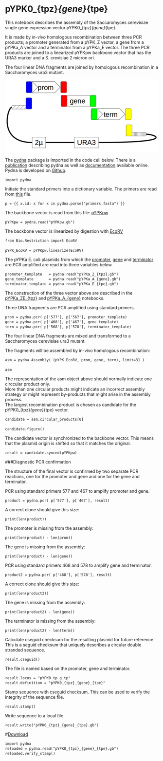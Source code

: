 # pYPK0_{tpz}_{gene}_{tpe}

This notebook describes the assembly of the Saccaromyces cerevisiae 
single gene expression vector pYPK0_{tpz}_{gene}_{tpe}.

It is made by _in-vivo_ homologous recombination between three PCR products;
a promoter generated from a pYPK_Z vector, a gene from a pYPKa_A vector and 
a terminator from a pYPKa_E vector. The three PCR products are joined to
a linearized pYPKpw backbone vector that has the URA3 marker and a S. crevisiae 2 micron ori. 

The four linear DNA fragments are joined by homologous recombination in a Saccharomyces ura3 mutant.

![pYPK0_promoter_gene_terminator](tp_g_tp.png "pYPK0_promoter_gene_terminator")

The [pydna](https://pypi.python.org/pypi/pydna/) package is imported in the code cell below. 
There is a [publication](http://www.biomedcentral.com/1471-2105/16/142) describing pydna as well as
[documentation](http://pydna.readthedocs.org/en/latest/) available online. 
Pydna is developed on [Github](https://github.com/BjornFJohansson/pydna). 

    import pydna

Initiate the standard primers into a dictionary variable. The primers are read from [this](primers.fasta) file.

    p = {{ x.id: x for x in pydna.parse("primers.fasta") }}

The backbone vector is read from this file: [pYPKpw](pYPKpw.gb)

    pYPKpw = pydna.read("pYPKpw.gb")

The backbone vector is linearized by digestion with [EcoRV](http://rebase.neb.com/rebase/enz/EcoRV.html)

    from Bio.Restriction import EcoRV

    pYPK_EcoRV = pYPKpw.linearize(EcoRV)

The pYPKa E. coli plasmids from which the [promoter](pYPKa_Z_{tpz}.gb), [gene](pYPKa_A_{gene}.gb) and [terminator](pYPKa_E_{tpe}.gb) are PCR amplified 
are read into three variables below.

    promoter_template   = pydna.read("pYPKa_Z_{tpz}.gb")
    gene_template       = pydna.read("pYPKa_A_{gene}.gb")
    terminator_template = pydna.read("pYPKa_E_{tpe}.gb")

The construction of the three vector above are described in the [pYPKa_ZE_{tpz}](pYPKa_ZE_{tpz}.ipynb) and [pYPKa_A_{gene}](pYPKa_A_{gene}.ipynb) notebooks.

Three DNA fragments are PCR amplified using standard primers.

    prom = pydna.pcr( p['577'], p['567'], promoter_template)
    gene = pydna.pcr( p['468'], p['467'], gene_template)
    term = pydna.pcr( p['568'], p['578'], terminator_template)

The four linear DNA fragments are mixed and transformed
to a Saccharomyces cerevisiae ura3 mutant.

The fragments will be assembled by in-vivo homologous recombination:

    asm = pydna.Assembly( (pYPK_EcoRV, prom, gene, term), limit=31 )

    asm

The representation of the asm object above should normally indicate one circcular product only.  
More than one circular products might indicate an incorrect assembly strategy or might represent
by-products that might arise in the assembly process.  
The largest recombination product is chosen as candidate for the pYPK0_{tpz}_{gene}_{tpe} vector.

    candidate = asm.circular_products[0]

    candidate.figure()

The candidate vector is synchronized to the backbone vector. This means that
the plasmid origin is shifted so that it matches the original.

    result = candidate.synced(pYPKpw)

###Diagnostic PCR confirmation

The structure of the final vector is confirmed by two
separate PCR reactions, one for the promoter and gene and
one for the gene and terminator.

PCR using standard primers 577 and 467 to amplify promoter and gene.

    product = pydna.pcr( p['577'], p['467'], result)

A correct clone should give this size:

    print(len(product))

The promoter is missing from the assembly:

    print(len(product) - len(prom))

The gene is missing from the assembly:

    print(len(product) - len(gene))

PCR using standard primers 468 and 578 to amplify gene and terminator.

    product2 = pydna.pcr( p['468'], p['578'], result)

A correct clone should give this size:

    print(len(product2))

The gene is missing from the assembly:

    print(len(product2) - len(gene))

The terminator is missing from the assembly:

    print(len(product2) - len(term))

Calculate cseguid checksum for the resulting plasmid for future reference.
This is a seguid checksum that uniquely describes a circular double stranded 
sequence.

    result.cseguid()

The file is named based on the promoter, gene and terminator.

    result.locus = "pYPK0_tp_g_tp"
    result.definition = "pYPK0_{tpz}_{gene}_{tpe}"

Stamp sequence with cseguid checksum. This can be used to verify the 
integrity of the sequence file.

    result.stamp()

Write sequence to a local file.

    result.write("pYPK0_{tpz}_{gene}_{tpe}.gb")

#[Download](pYPK0_{tpz}_{gene}_{tpe}.gb)

    import pydna
    reloaded = pydna.read("pYPK0_{tpz}_{gene}_{tpe}.gb")
    reloaded.verify_stamp()


